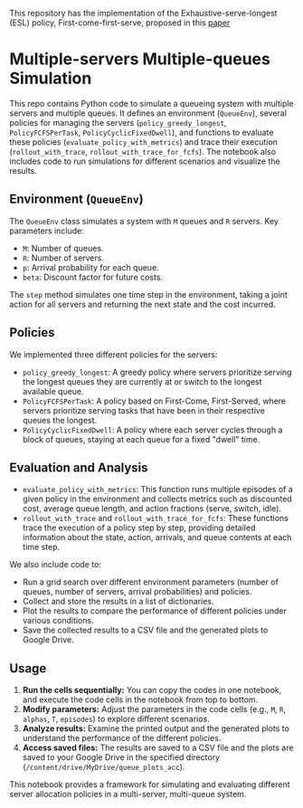 This repository has the implementation of the Exhaustive-serve-longest (ESL) policy, First-come-first-serve, proposed in this [paper](https://www.arxiv.org/abs/2509.25556#:~:text=We%20formulate%20a%20discounted%2Dcost,the%20optimality%20of%20this%20policy.)
# Multiple-servers Multiple-queues Simulation

This repo contains Python code to simulate a queueing system with multiple servers and multiple queues. It defines an environment (`QueueEnv`), several policies for managing the servers (`policy_greedy_longest`, `PolicyFCFSPerTask`, `PolicyCyclicFixedDwell`), and functions to evaluate these policies (`evaluate_policy_with_metrics`) and trace their execution (`rollout_with_trace`, `rollout_with_trace_for_fcfs`). The notebook also includes code to run simulations for different scenarios and visualize the results.

## Environment (`QueueEnv`)

The `QueueEnv` class simulates a system with `M` queues and `R` servers. Key parameters include:

- `M`: Number of queues.
- `R`: Number of servers.
- `p`: Arrival probability for each queue.
- `beta`: Discount factor for future costs.

The `step` method simulates one time step in the environment, taking a joint action for all servers and returning the next state and the cost incurred.

## Policies

We implemented three different policies for the servers:

- `policy_greedy_longest`: A greedy policy where servers prioritize serving the longest queues they are currently at or switch to the longest available queue.
- `PolicyFCFSPerTask`: A policy based on First-Come, First-Served, where servers prioritize serving tasks that have been in their respective queues the longest.
- `PolicyCyclicFixedDwell`: A policy where each server cycles through a block of queues, staying at each queue for a fixed "dwell" time.

## Evaluation and Analysis

- `evaluate_policy_with_metrics`: This function runs multiple episodes of a given policy in the environment and collects metrics such as discounted cost, average queue length, and action fractions (serve, switch, idle).
- `rollout_with_trace` and `rollout_with_trace_for_fcfs`: These functions trace the execution of a policy step by step, providing detailed information about the state, action, arrivals, and queue contents at each time step.

We also include code to:

- Run a grid search over different environment parameters (number of queues, number of servers, arrival probabilities) and policies.
- Collect and store the results in a list of dictionaries.
- Plot the results to compare the performance of different policies under various conditions.
- Save the collected results to a CSV file and the generated plots to Google Drive.

## Usage

1.  **Run the cells sequentially:** You can copy the codes in one notebook, and execute the code cells in the notebook from top to bottom.
2.  **Modify parameters:** Adjust the parameters in the code cells (e.g., `M`, `R`, `alphas`, `T`, `episodes`) to explore different scenarios.
3.  **Analyze results:** Examine the printed output and the generated plots to understand the performance of the different policies.
4.  **Access saved files:** The results are saved to a CSV file and the plots are saved to your Google Drive in the specified directory (`/content/drive/MyDrive/queue_plots_acc`).

This notebook provides a framework for simulating and evaluating different server allocation policies in a multi-server, multi-queue system.
